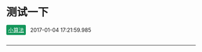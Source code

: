 # 测试一下
<a style="background: #13965a;color: #fff;padding: 5px;border-radius: 3px;font-size: 14px;" href="/#/list/%E5%B0%8F%E7%AE%97%E6%B3%95">小算法</a>
&nbsp;&nbsp;2017-01-04 17:21:59.985
<br/>
<br/>
***
